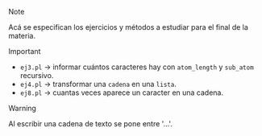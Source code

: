 > [!NOTE]  
> Acá se especifican los ejercicios y métodos a estudiar para el final de la materia.

> [!IMPORTANT]  
> - `ej3.pl` -> informar cuántos caracteres hay con `atom_length` y `sub_atom` recursivo.
> - `ej4.pl` -> transformar una `cadena` en una `lista`.
> - `ej8.pl` -> cuantas veces aparece un caracter en una cadena.

> [!WARNING]
> Al escribir una cadena de texto se pone entre '...'.